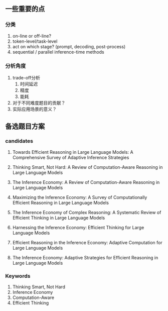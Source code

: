 
## 一些重要的点
### 分类
1. on-line or off-line?
2. token-level/task-level
3. act on which stage? (prompt, decoding, post-process)
4. sequential / parallel inference-time methods


### 分析角度
1. trade-off分析
   1. 时间延迟
   2. 精度
   3. 能耗
2. 对于不同难度题目的贡献？
3. 实际应用场景的意义？

## 备选题目方案

### candidates
1. Towards Efficient Reasoning in Large Language Models: A Comprehensive Survey of Adaptive Inference Strategies
   
2. Thinking Smart, Not Hard: A Review of Computation-Aware Reasoning in Large Language Models

3. The Inference Economy: A Review of Computation-Aware Reasoning in Large Language Models

4. Maximizing the Inference Economy: A Survey of Computationally Efficient Reasoning in Large Language Models

5. The Inference Economy of Complex Reasoning: A Systematic Review of Efficient Thinking in Large Language Models
    
6. Harnessing the Inference Economy: Efficient Thinking for Large Language Models

7. Efficient Reasoning in the Inference Economy: Adaptive Computation for Large Language Models

8. The Inference Economy: Adaptive Strategies for Efficient Reasoning in Large Language Models

### Keywords
1. Thinking Smart, Not Hard
2. Inference Economy
3. Computation-Aware
4. Efficient Thinking